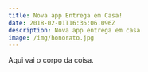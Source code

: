 ```yaml
---
title: Nova app Entrega em Casa!
date: 2018-02-01T16:36:06.096Z
description: Nova app entrega em casa
image: /img/honorato.jpg
---
```

Aqui vai o corpo da coisa.
